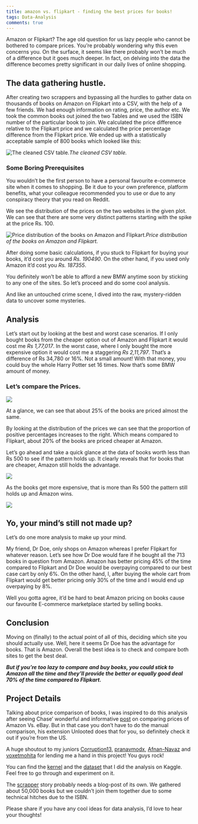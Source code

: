 ```yaml
---
title: amazon vs. flipkart - finding the best prices for books!
tags: Data-Analysis
comments: true
---
```



Amazon or Flipkart? The age old question for us lazy people who cannot be bothered to compare prices. You’re probably wondering why this even concerns you. On the surface, it seems like there probably won’t be much of a difference but it goes much deeper. In fact, on delving into the data the difference becomes pretty significant in our daily lives of online shopping.

## The data gathering hustle.

After creating two scrappers and bypassing all the hurdles to gather data on thousands of books on Amazon on Flipkart into a CSV, with the help of a few friends. We had enough information on rating, price, the author etc. We took the common books out joined the two Tables and we used the ISBN number of the particular book to join. We calculated the price difference relative to the Flipkart price and we calculated the price percentage difference from the Flipkart price. We ended up with a statistically acceptable sample of 800 books which looked like this:

![The cleaned CSV table.](https://cdn-images-1.medium.com/max/2056/1*brNWXz3A-_DiuWlotmnkVA.png)*The cleaned CSV table.*

### Some Boring Prerequisites

You wouldn’t be the first person to have a personal favourite e-commerce site when it comes to shopping. Be it due to your own preference, platform benefits, what your colleague recommended you to use or due to any conspiracy theory that you read on Reddit.

We see the distribution of the prices on the two websites in the given plot. We can see that there are some very distinct patterns starting with the spike at the price Rs. 100.

![Price distribution of the books on Amazon and Flipkart.](https://cdn-images-1.medium.com/max/2000/1*F71ndn5BQYSmIwxduBOUYA.png)*Price distribution of the books on Amazon and Flipkart.*

After doing some basic calculations, if you stuck to Flipkart for buying your books, it’d cost you around *Rs. 190490*. On the other hand, if you used only Amazon it’d cost you *Rs. 187355*.

You definitely won’t be able to afford a new BMW anytime soon by sticking to any one of the sites. So let’s proceed and do some cool analysis.

And like an untouched crime scene, I dived into the raw, mystery-ridden data to uncover some mysteries.

## Analysis

Let’s start out by looking at the best and worst case scenarios. If I only bought books from the cheaper option out of Amazon and Flipkart it would cost me *Rs 1,77,017*. In the worst case, where I only bought the more expensive option it would cost me a staggering *Rs 2,11,797*. That’s a difference of Rs 34,780 or 16%. Not a small amount! With that money, you could buy the whole Harry Potter set 16 times. Now that’s some BMW amount of money.

### Let’s compare the Prices.

![](https://cdn-images-1.medium.com/max/2000/1*p9mnqfOO1qKU_XKUNRhYnQ.png)

At a glance, we can see that about 25% of the books are priced almost the same.

By looking at the distribution of the prices we can see that the proportion of positive percentages increases to the right. Which means compared to Flipkart, about 20% of the books are priced cheaper at Amazon.

Let’s go ahead and take a quick glance at the data of books worth less than Rs 500 to see if the pattern holds up. It clearly reveals that for books that are cheaper, Amazon still holds the advantage.

![](https://cdn-images-1.medium.com/max/2000/1*clk_-hn2D0ix5qr2NcZrAw.png)

As the books get more expensive, that is more than Rs 500 the pattern still holds up and Amazon wins.

![](https://cdn-images-1.medium.com/max/2000/1*pB1rDKjuwc7ui1uAC34f5Q.png)

## Yo, your mind’s still not made up?

Let’s do one more analysis to make up your mind.

My friend, Dr Doe, only shops on Amazon whereas I prefer Flipkart for whatever reason. Let’s see how Dr Doe would fare if he bought all the 713 books in question from Amazon. Amazon has better pricing 45% of the time compared to Flipkart and Dr Doe would be overpaying compared to our best case cart by only 6%. On the other hand, I, after buying the whole cart from Flipkart would get better pricing only 30% of the time and I would end up overpaying by 8%.

Well you gotta agree, it’d be hard to beat Amazon pricing on books cause our favourite E-commerce marketplace started by selling books.

## Conclusion

Moving on (finally) to the actual point of all of this, deciding which site you should actually use. Well, here it seems Dr Doe has the advantage for books. That is Amazon. Overall the best idea is to check and compare both sites to get the best deal.

***But if you’re too lazy to compare and buy books, you could stick to Amazon all the time and they’ll provide the better or equally good deal 70% of the time compared to Flipkart.***

## **Project Details**

Talking about price comparison of books, I was inspired to do this analysis after seeing Chase’ wonderful and informative [post](https://unlooted.com/blog/amazon_v_ebay/) on comparing prices of Amazon Vs. eBay. But in that case you don’t have to do the manual comparison, his extension Unlooted does that for you, so definitely check it out if you’re from the US.

A huge shoutout to my juniors [Corruption13](https://github.com/Corruption13), [pranavmodx](https://github.com/pranavmodx), [Afnan-Navaz](https://github.com/Afnan-Navaz) and [voxetmohita](https://github.com/voxetmohita) for lending me a hand in this project! You guys rock!

You can find the [kernel](https://www.kaggle.com/mandan/who-is-ripping-you-off) and the [dataset](https://www.kaggle.com/mandan/amazon-vs-flipkart-book-prices) that I did the analysis on Kaggle. Feel free to go through and experiment on it.

The [scrapper](https://github.com/isht3/Book-Theifs) story probably needs a blog-post of its own. We gathered about 50,000 books but we couldn’t join them together due to some technical hitches due to the ISBN.

Please share if you have any cool ideas for data analysis, I’d love to hear your thoughts!
